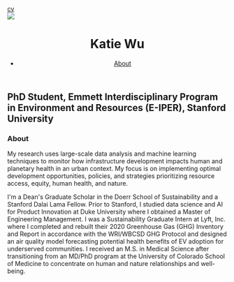 <html>
<head>
  <link rel="stylesheet" type="text/css" href="CSS/styles.css">
</head>
  <body>
  <section id="cv">
      <a href="cv/Wu_Katherine_CV.pdf">cv</a>
    </section>
  <img src="./img:/headshot3.png"/>
    <header>
     <div class="header-container">
      <h1>Katie Wu</h1>
        <nav>
          <ul>
            <li><a href="#about">About</a></li>
          </ul>
        </nav>
      </div>
    </header>
      <h2>PhD Student, Emmett Interdisciplinary Program in Environment and Resources (E-IPER), Stanford University</h2>
    <main>
      <h3 id="about">About</h3>
      <p>My research uses large-scale data analysis and machine learning techniques to monitor how infrastructure development impacts human and planetary health in an urban context. My focus is on implementing optimal development opportunities, policies, and strategies prioritizing resource access, equity, human health, and nature. </p> 
      <p>I'm a Dean's Graduate Scholar in the Doerr School of Sustainability and a Stanford Dalai Lama Fellow. Prior to Stanford, I studied data science and AI for Product Innovation at Duke University where I obtained a Master of Engineering Management. I was a Sustainability Graduate Intern at Lyft, Inc. where I completed and rebuilt their 2020 Greenhouse Gas (GHG) Inventory and Report in accordance with the WRI/WBCSD GHG Protocol and designed an air quality model forecasting potential health benefits of EV adoption for underserved communities. I received an M.S. in Medical Science after transitioning from an MD/PhD program at the University of Colorado School of Medicine to concentrate on human and nature relationships and well-being. </p>
    </main>
  </body>
</html>
